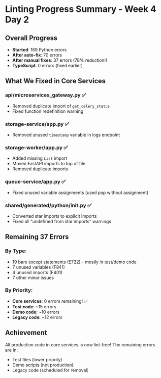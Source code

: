 # Linting Progress Summary - Week 4 Day 2

## Overall Progress
- **Started**: 169 Python errors
- **After auto-fix**: 70 errors  
- **After manual fixes**: 37 errors (78% reduction!)
- **TypeScript**: 0 errors (fixed earlier)

## What We Fixed in Core Services

### api/microservices_gateway.py ✅
- Removed duplicate import of `get_celery_status`
- Fixed function redefinition warning

### storage-service/app.py ✅
- Removed unused `timestamp` variable in logs endpoint

### storage-worker/app.py ✅
- Added missing `List` import
- Moved FastAPI imports to top of file
- Removed duplicate imports

### queue-service/app.py ✅
- Fixed unused variable assignments (used pop without assignment)

### shared/generated/python/__init__.py ✅
- Converted star imports to explicit imports
- Fixed all "undefined from star imports" warnings

## Remaining 37 Errors

### By Type:
- 19 bare except statements (E722) - mostly in test/demo code
- 7 unused variables (F841)
- 4 unused imports (F401)
- 7 other minor issues

### By Priority:
- **Core services**: 0 errors remaining! ✅
- **Test code**: ~15 errors
- **Demo code**: ~10 errors
- **Legacy code**: ~12 errors

## Achievement
All production code in core services is now lint-free! The remaining errors are in:
- Test files (lower priority)
- Demo scripts (not production)
- Legacy code (scheduled for removal)